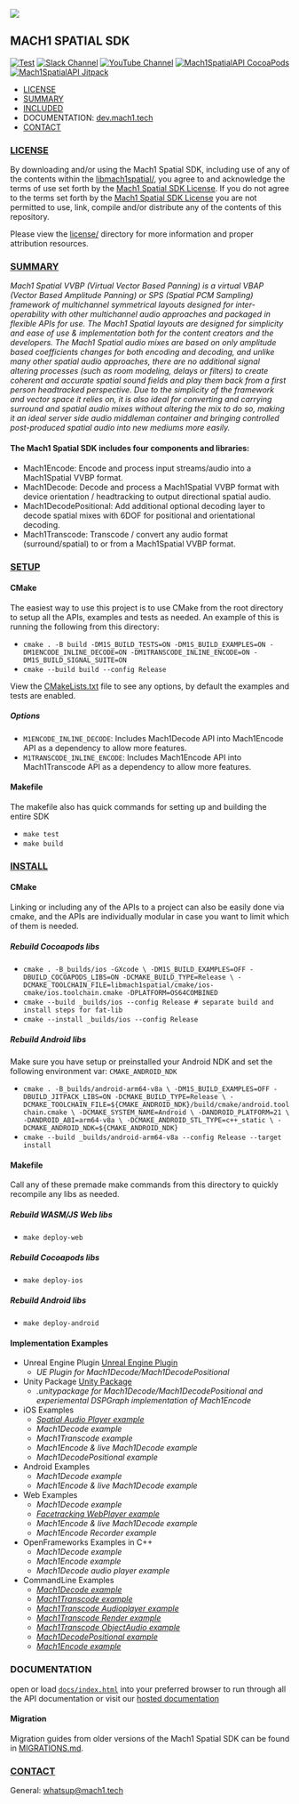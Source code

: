 <a href="http://dev.mach1.tech"><img src="https://mach1-public.s3.amazonaws.com/assets/logo_big_b_l.png"></a>

## MACH1 SPATIAL SDK ##
[![Test](https://github.com/Mach1Studios/m1-sdk-dev/actions/workflows/test-sdk.yaml/badge.svg)](https://github.com/Mach1Studios/m1-sdk-dev/actions/workflows/test-sdk.yaml)
[![Slack Channel](https://img.shields.io/badge/Slack-Join-purple)](https://join.slack.com/t/spatialaudio/shared_invite/enQtNjk0ODE4NjQ4NjExLWQ5YWUyNWQ4NWEwMDEwZmJiNmI5MzBhYjM3OTE3NTYxYzdjZDE2YTlhZDI4OGY0ZjdkNmM1NzgxNjI5OGU4ZWE)
[![YouTube Channel](https://img.shields.io/badge/YouTube-Subscribe-red)](https://www.youtube.com/channel/UCqoFv8OnTYjkwjHeo6JDUFg)
[![Mach1SpatialAPI CocoaPods](https://img.shields.io/cocoapods/v/Mach1SpatialAPI.svg?style=flat)](https://www.mach1.tech/developers)
[![Mach1SpatialAPI Jitpack](https://jitpack.io/v/Mach1Studios/JitPack-Mach1SpatialAPI.svg)](https://www.mach1.tech/developers)

* [LICENSE](#license)
* [SUMMARY](#summary)
* [INCLUDED](#included)
* DOCUMENTATION: <a href="http://dev.mach1.tech">dev.mach1.tech</a>
* [CONTACT](#contact)

### [LICENSE](#license) ###

By downloading and/or using the Mach1 Spatial SDK, including use of any of the contents within the [libmach1spatial/](libmach1spatial/),
you agree to and acknowledge the terms of use set forth by the [Mach1 Spatial SDK License](LICENSE.txt).
If you do not agree to the terms set forth by the [Mach1 Spatial SDK License](LICENSE.txt) you are not
permitted to use, link, compile and/or distribute any of the contents of this repository.

Please view the [license/](license) directory for more information and proper attribution resources.

### [SUMMARY](#summary) ###

*Mach1 Spatial VVBP (Virtual Vector Based Panning) is a virtual VBAP (Vector Based Amplitude Panning) or SPS (Spatial PCM Sampling) framework of multichannel symmetrical layouts designed for inter-operability with other multichannel audio approaches and packaged in flexible APIs for use.*
*The Mach1 Spatial layouts are designed for simplicity and ease of use & implementation both for the content creators and the developers. The Mach1 Spatial audio mixes are based on only amplitude based coefficients changes for both encoding and decoding, and unlike many other spatial audio approaches, there are no additional signal altering processes (such as room modeling, delays or filters) to create coherent and accurate spatial sound fields and play them back from a first person headtracked perspective. Due to the simplicity of the framework and vector space it relies on, it is also ideal for converting and carrying surround and spatial audio mixes without altering the mix to do so, making it an ideal server side audio middleman container and bringing controlled post-produced spatial audio into new mediums more easily.*

#### The Mach1 Spatial SDK includes four components and libraries: ####

* Mach1Encode: Encode and process input streams/audio into a Mach1Spatial VVBP format.
* Mach1Decode: Decode and process a Mach1Spatial VVBP format with device orientation / headtracking to output directional spatial audio.
* Mach1DecodePositional: Add additional optional decoding layer to decode spatial mixes with 6DOF for positional and orientational decoding.
* Mach1Transcode: Transcode / convert any audio format (surround/spatial) to or from a Mach1Spatial VVBP format.

### [SETUP](#setup) ###

#### CMake
The easiest way to use this project is to use CMake from the root directory to setup all the APIs, examples and tests as needed. An example of this is running the following from this directory:
- `cmake . -B build -DM1S_BUILD_TESTS=ON -DM1S_BUILD_EXAMPLES=ON -DM1ENCODE_INLINE_DECODE=ON -DM1TRANSCODE_INLINE_ENCODE=ON -DM1S_BUILD_SIGNAL_SUITE=ON`
- `cmake --build build --config Release`

View the [CMakeLists.txt](CMakeLists.txt) file to see any options, by default the examples and tests are enabled.

##### Options
- `M1ENCODE_INLINE_DECODE`: Includes Mach1Decode API into Mach1Encode API as a dependency to allow more features.
- `M1TRANSCODE_INLINE_ENCODE`: Includes Mach1Encode API into Mach1Transcode API as a dependency to allow more features.

#### Makefile
The makefile also has quick commands for setting up and building the entire SDK
- `make test`
- `make build`

### [INSTALL](#install) ###

#### CMake
Linking or including any of the APIs to a project can also be easily done via cmake, and the APIs are individually modular in case you want to limit which of them is needed.

##### Rebuild Cocoapods libs
- `cmake . -B_builds/ios -GXcode \
  -DM1S_BUILD_EXAMPLES=OFF -DBUILD_COCOAPODS_LIBS=ON -DCMAKE_BUILD_TYPE=Release \
  -DCMAKE_TOOLCHAIN_FILE=libmach1spatial/cmake/ios-cmake/ios.toolchain.cmake -DPLATFORM=OS64COMBINED`
- `cmake --build _builds/ios --config Release # separate build and install steps for fat-lib`
- `cmake --install _builds/ios --config Release`

##### Rebuild Android libs
Make sure you have setup or preinstalled your Android NDK and set the following environment var: `CMAKE_ANDROID_NDK`
- `cmake . -B_builds/android-arm64-v8a \
  -DM1S_BUILD_EXAMPLES=OFF -DBUILD_JITPACK_LIBS=ON -DCMAKE_BUILD_TYPE=Release \
  -DCMAKE_TOOLCHAIN_FILE=${CMAKE_ANDROID_NDK}/build/cmake/android.toolchain.cmake \
  -DCMAKE_SYSTEM_NAME=Android \
  -DANDROID_PLATFORM=21 \
  -DANDROID_ABI=arm64-v8a \
  -DCMAKE_ANDROID_STL_TYPE=c++_static \
  -DCMAKE_ANDROID_NDK=${CMAKE_ANDROID_NDK}`
- `cmake --build _builds/android-arm64-v8a --config Release --target install`

#### Makefile
Call any of these premade make commands from this directory to quickly recompile any libs as needed.

##### Rebuild WASM/JS Web libs
- `make deploy-web`

##### Rebuild Cocoapods libs
- `make deploy-ios`

##### Rebuild Android libs
- `make deploy-android`


#### Implementation Examples
* Unreal Engine Plugin <a href="https://www.mach1.tech/download-spatialgameengine">Unreal Engine Plugin</a>
	* _UE Plugin for Mach1Decode/Mach1DecodePositional_
* Unity Package <a href="https://www.mach1.tech/download-spatialgameengine">Unity Package</a>
	* _.unitypackage for Mach1Decode/Mach1DecodePositional and experiemental DSPGraph implementation of Mach1Encode_
* iOS Examples
	* [_Spatial Audio Player example_](https://github.com/Mach1Studios/Pod-Mach1SpatialAPI/tree/master/Examples/spatialaudioplayer-example)
	* _Mach1Decode example_
	* _Mach1Transcode example_
	* _Mach1Encode & live Mach1Decode example_
	* _Mach1DecodePositional example_
* Android Examples
	* _Mach1Decode example_
	* _Mach1Encode & live Mach1Decode example_
* Web Examples
	* _Mach1Decode example_
	* [_Facetracking WebPlayer example_](https://github.com/Mach1Studios/m1-web-spatialaudioplayer)
	* _Mach1Encode & live Mach1Decode example_
	* _Mach1Encode Recorder example_
* OpenFrameworks Examples in C++
	* _Mach1Decode example_
	* _Mach1Encode example_
	* _Mach1Decode audio player example_
* CommandLine Examples
	* [_Mach1Decode example_](https://github.com/Mach1Studios/m1-sdk/tree/master/examples/mach1spatial-c/commandline/spatial-decode-example)
	* [_Mach1Transcode example_](https://github.com/Mach1Studios/m1-sdk/tree/master/examples/mach1spatial-c/commandline/spatial-transcode-example)
	* [_Mach1Transcode Audioplayer example_](https://github.com/Mach1Studios/m1-sdk/tree/master/examples/mach1spatial-c/commandline/spatial-transcode-audioplayer)
	* [_Mach1Transcode Render example_](https://github.com/Mach1Studios/m1-sdk/tree/master/examples/mach1spatial-c/commandline/spatial-transcode-render-example)
	* [_Mach1Transcode ObjectAudio example_](https://github.com/Mach1Studios/m1-sdk/tree/master/examples/mach1spatial-c/commandline/spatial-transcode-objectaudio-example)
	* [_Mach1DecodePositional example_](https://github.com/Mach1Studios/m1-sdk/tree/master/examples/mach1spatial-c/commandline/spatial-decodepositional-example)
	* [_Mach1Encode example_](https://github.com/Mach1Studios/m1-sdk/tree/master/examples/mach1spatial-c/commandline/spatial-encode-example)

### DOCUMENTATION ###

open or load [`docs/index.html`](https://github.com/Mach1Studios/m1-sdk/tree/master/docs) into your preferred browser to run through all the API documentation or visit our [hosted documentation](https://dev.mach1.tech)

#### Migration ####

Migration guides from older versions of the Mach1 Spatial SDK can be found in [MIGRATIONS.md](MIGRATIONS.md).

### [CONTACT](#contact) ###

General:
whatsup@mach1.tech
